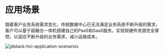 # 应用场景

随着客户业务系统需求变化，传统数据中心已无法满足业务系统不断升级的需求，客户可以基于超融合一体机搭建自己的PaaS和SaaS服务，实现软硬件资源完全掌控，以适应不断升级的业务需求，减小运维成本。

![jdstack-hci-application-scenarios](assets/jdstack-hci-application-scenarios.png)

